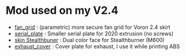 # Mod used on my V2.4 # 

- [fan_grid](./fan_grid/) : (parametric) more secure fan grid for Voron 2.4 skirt
- [serial_plate](./serial_plate) : Smaller serial plate for 2020 extrusion (no screws)
- [skin Stealthbuner](./skin_stealthburner/) : Dual color face for Stealthburner (M600)
- [exhaust_cover](./exhaust_cover/) : Cover plate for exhaust, I use it while printing ABS 